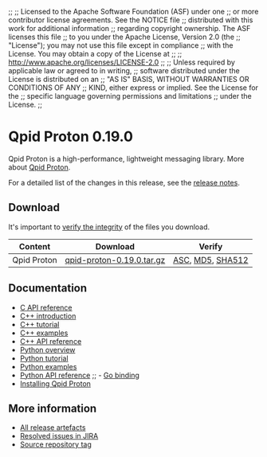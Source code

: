 ;;
;; Licensed to the Apache Software Foundation (ASF) under one
;; or more contributor license agreements.  See the NOTICE file
;; distributed with this work for additional information
;; regarding copyright ownership.  The ASF licenses this file
;; to you under the Apache License, Version 2.0 (the
;; "License"); you may not use this file except in compliance
;; with the License.  You may obtain a copy of the License at
;; 
;;   http://www.apache.org/licenses/LICENSE-2.0
;; 
;; Unless required by applicable law or agreed to in writing,
;; software distributed under the License is distributed on an
;; "AS IS" BASIS, WITHOUT WARRANTIES OR CONDITIONS OF ANY
;; KIND, either express or implied.  See the License for the
;; specific language governing permissions and limitations
;; under the License.
;;

# Qpid Proton 0.19.0

Qpid Proton is a high-performance, lightweight messaging library. More
about [Qpid Proton]({{site_url}}/proton/index.html).

For a detailed list of the changes in this release, see the [release
notes](release-notes.html).

## Download

It's important to [verify the
integrity]({{site_url}}/download.html#verify-what-you-download) of
the files you download.

| Content | Download | Verify |
|---------|----------|--------|
| Qpid Proton | [qpid-proton-0.19.0.tar.gz](http://archive.apache.org/dist/qpid/proton/0.19.0/qpid-proton-0.19.0.tar.gz) | [ASC](https://archive.apache.org/dist/qpid/proton/0.19.0/qpid-proton-0.19.0.tar.gz.asc), [MD5](https://archive.apache.org/dist/qpid/proton/0.19.0/qpid-proton-0.19.0.tar.gz.md5), [SHA512](https://archive.apache.org/dist/qpid/proton/0.19.0/qpid-proton-0.19.0.tar.gz.sha512) |

## Documentation


<div class="two-column" markdown="1">

 - [C API reference](proton/c/api/files.html)
 - [C++ introduction](proton/cpp/api/index.html)
 - [C++ tutorial](proton/cpp/api/tutorial_page.html)
 - [C++ examples](proton/cpp/examples/index.html)
 - [C++ API reference](proton/cpp/api/annotated.html)
 - [Python overview](proton/python/book/overview.html)
 - [Python tutorial](proton/python/book/tutorial.html)
 - [Python examples](proton/python/examples/index.html)
 - [Python API reference](proton/python/api/index.html)
;; - [Go binding](https://github.com/apache/qpid-proton/tree/master/proton-c/bindings/go/README.md)
 - [Installing Qpid Proton](https://git-wip-us.apache.org/repos/asf?p=qpid-proton.git;a=blob;f=INSTALL.md;hb=0.19.0)

</div>


## More information

 - [All release artefacts](http://archive.apache.org/dist/qpid/proton/0.19.0)
 - [Resolved issues in JIRA](https://issues.apache.org/jira/issues/?jql=project+%3D+PROTON+AND+fixVersion+%3D+%270.19.0%27+AND+resolution+%3D+%27fixed%27+ORDER+BY+priority+DESC)
 - [Source repository tag](https://git-wip-us.apache.org/repos/asf?p=qpid-proton.git;a=tag;h=0.19.0)

<script type="text/javascript">
  _deferredFunctions.push(function() {
      if ("0.19.0" === "{{current_proton_release}}") {
          _modifyCurrentReleaseLinks();
      }
  });
</script>